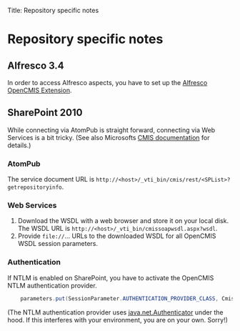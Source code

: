 Title: Repository specific notes

#  Repository specific notes


## Alfresco 3.4

In order to access Alfresco aspects, you have to set up the [Alfresco OpenCMIS Extension](http://apache-extras.org/p/alfresco-opencmis-extension).


## SharePoint 2010
    
While connecting via AtomPub is straight forward, connecting via Web Services is a bit tricky.
(See also Microsofts [CMIS documentation](http://msdn.microsoft.com/en-us/library/ff934619.aspx) for details.)
    
### AtomPub
    
The service document URL is `http://<host>/_vti_bin/cmis/rest/<SPList>?getrepositoryinfo`.


### Web Services
    
1. Download the WSDL with a web browser and store it on your local disk. The WSDL URL is `http://<host>/_vti_bin/cmissoapwsdl.aspx?wsdl`.
1. Provide `file://`... URLs to the downloaded WSDL for all OpenCMIS WSDL session parameters.


### Authentication

If NTLM is enabled on SharePoint, you have to activate the OpenCMIS NTLM authentication provider.

```java
    parameters.put(SessionParameter.AUTHENTICATION_PROVIDER_CLASS, CmisBindingFactory.NTLM_AUTHENTICATION_PROVIDER);
```

(The NTLM authentication provider uses [java.net.Authenticator](http://download-llnw.oracle.com/javase/6/docs/api/java/net/Authenticator.html)
under the hood. If this interferes with your environment, you are on your own. Sorry!)

